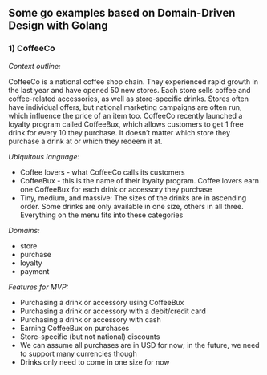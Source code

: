 ## Some go examples based on Domain-Driven Design with Golang

### 1) CoffeeCo

*Context outline:*

CoffeeCo is a national coffee shop chain. They experienced rapid growth in the last year and have opened 50 new stores. Each store sells coffee and coffee-related accessories, as well as store-specific drinks. Stores often have individual offers, but national marketing campaigns are often run, which influence the price of an item too.
CoffeeCo recently launched a loyalty program called CoffeeBux, which allows customers to get 1 free drink for every 10 they purchase. It doesn’t matter which store they purchase a drink at or which they redeem it at.

*Ubiquitous language:*
- Coffee lovers - what CoffeeCo calls its customers
- CoffeeBux - this is the name of their loyalty program. Coffee lovers earn one CoffeeBux for each drink or accessory they purchase
- Tiny, medium, and massive: The sizes of the drinks are in ascending order. Some drinks are only available in one size, others in all three. Everything on the menu fits into these categories

*Domains:*
- store
- purchase
- loyalty
- payment

*Features for MVP:*
- Purchasing a drink or accessory using CoffeeBux
- Purchasing a drink or accessory with a debit/credit card
- Purchasing a drink or accessory with cash
- Earning CoffeeBux on purchases
- Store-specific (but not national) discounts
- We can assume all purchases are in USD for now; in the future, we need to support many currencies though
- Drinks only need to come in one size for now
